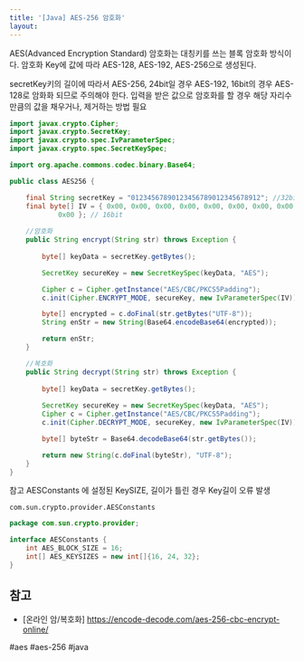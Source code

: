 ```yaml
---
title: '[Java] AES-256 암호화'
layout: 
---
```


AES(Advanced Encryption Standard) 암호화는 대칭키를 쓰는 블록 암호화 방식이다.
암호화 Key에 값에 따라 AES-128, AES-192, AES-256으로 생성된다.


secretKey키의 길이에 따라서 AES-256, 24bit일 경우 AES-192, 16bit의 경우 AES-128로 암화화 되므로 주의해야 한다.
입력을 받은 값으로 암호화를 할 경우 해당 자리수만큼의 값을 채우거나, 제거하는 방법 필요


```java
import javax.crypto.Cipher;
import javax.crypto.SecretKey;
import javax.crypto.spec.IvParameterSpec;
import javax.crypto.spec.SecretKeySpec;

import org.apache.commons.codec.binary.Base64;

public class AES256 {

    final String secretKey = "01234567890123456789012345678912"; //32bit
    final byte[] IV = { 0x00, 0x00, 0x00, 0x00, 0x00, 0x00, 0x00, 0x00, 0x00, 0x00, 0x00, 0x00, 0x00, 0x00, 0x00,
            0x00 }; // 16bit
    
    //암호화
    public String encrypt(String str) throws Exception {
        
        byte[] keyData = secretKey.getBytes();

        SecretKey secureKey = new SecretKeySpec(keyData, "AES");

        Cipher c = Cipher.getInstance("AES/CBC/PKCS5Padding");
        c.init(Cipher.ENCRYPT_MODE, secureKey, new IvParameterSpec(IV));

        byte[] encrypted = c.doFinal(str.getBytes("UTF-8"));
        String enStr = new String(Base64.encodeBase64(encrypted));

        return enStr;
    }

    //복호화
    public String decrypt(String str) throws Exception {
        
        byte[] keyData = secretKey.getBytes();
        
        SecretKey secureKey = new SecretKeySpec(keyData, "AES");
        Cipher c = Cipher.getInstance("AES/CBC/PKCS5Padding");
        c.init(Cipher.DECRYPT_MODE, secureKey, new IvParameterSpec(IV));

        byte[] byteStr = Base64.decodeBase64(str.getBytes());

        return new String(c.doFinal(byteStr), "UTF-8");
    }
}
```


참고 AESConstants 에 설정된 KeySIZE, 길이가 틀린 경우 Key길이 오류 발생

`com.sun.crypto.provider.AESConstants`
```java
package com.sun.crypto.provider;

interface AESConstants {
    int AES_BLOCK_SIZE = 16;
    int[] AES_KEYSIZES = new int[]{16, 24, 32};
}
```

## 참고

* [온라인 암/복호화] https://encode-decode.com/aes-256-cbc-encrypt-online/
  
#aes #aes-256 #java